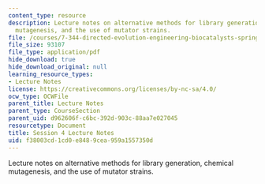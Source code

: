 ```yaml
---
content_type: resource
description: Lecture notes on alternative methods for library generation, chemical
  mutagenesis, and the use of mutator strains.
file: /courses/7-344-directed-evolution-engineering-biocatalysts-spring-2008/f38003cd1cd0e8489cea959a1557350d_ses4_ln.pdf
file_size: 93107
file_type: application/pdf
hide_download: true
hide_download_original: null
learning_resource_types:
- Lecture Notes
license: https://creativecommons.org/licenses/by-nc-sa/4.0/
ocw_type: OCWFile
parent_title: Lecture Notes
parent_type: CourseSection
parent_uid: d962606f-c6bc-392d-903c-88aa7e027045
resourcetype: Document
title: Session 4 Lecture Notes
uid: f38003cd-1cd0-e848-9cea-959a1557350d
---
```

Lecture notes on alternative methods for library generation, chemical mutagenesis, and the use of mutator strains.